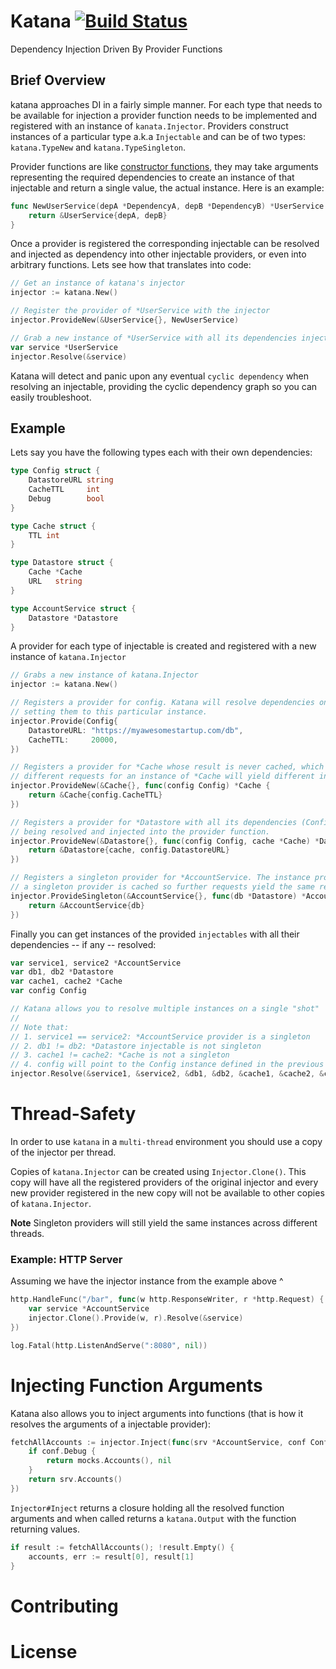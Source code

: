 # Katana [![Build Status](https://travis-ci.org/drborges/katana.svg?branch=master)](https://travis-ci.org/drborges/katana)

Dependency Injection Driven By Provider Functions

## Brief Overview

katana approaches DI in a fairly simple manner. For each type that needs to be available for injection a provider function needs to be implemented and registered with an instance of `kanata.Injector`. Providers construct instances of a particular type a.k.a `Injectable` and can be of two types: `katana.TypeNew` and `katana.TypeSingleton`.

Provider functions are like [constructor functions](https://golang.org/doc/effective_go.html#composite_literals), they may take arguments representing the required dependencies to create an instance of that injectable and return a single value, the actual instance. Here is an example:

```go
func NewUserService(depA *DependencyA, depB *DependencyB) *UserService {
	return &UserService{depA, depB}
}
```

Once a provider is registered the corresponding injectable can be resolved and injected as dependency into other injectable providers, or even into arbitrary functions. Lets see how that translates into code:

```go
// Get an instance of katana's injector
injector := katana.New()

// Register the provider of *UserService with the injector
injector.ProvideNew(&UserService{}, NewUserService)

// Grab a new instance of *UserService with all its dependencies injected
var service *UserService
injector.Resolve(&service)
```

Katana will detect and panic upon any eventual `cyclic dependency` when resolving an injectable, providing the cyclic dependency graph so you can easily troubleshoot.

## Example

Lets say you have the following types each with their own dependencies:

```go
type Config struct {
	DatastoreURL string
	CacheTTL     int
	Debug        bool
}

type Cache struct {
	TTL int
}

type Datastore struct {
	Cache *Cache
	URL   string
}

type AccountService struct {
	Datastore *Datastore
}
```

A provider for each type of injectable is created and registered with a new instance of `katana.Injector`

```go
// Grabs a new instance of katana.Injector
injector := katana.New()

// Registers a provider for config. Katana will resolve dependencies on Config by
// setting them to this particular instance.
injector.Provide(Config{
	DatastoreURL: "https://myawesomestartup.com/db",
	CacheTTL:     20000,
})

// Registers a provider for *Cache whose result is never cached, which means
// different requests for an instance of *Cache will yield different instances.
injector.ProvideNew(&Cache{}, func(config Config) *Cache {
	return &Cache{config.CacheTTL}
})

// Registers a provider for *Datastore with all its dependencies (Config, *Cache)
// being resolved and injected into the provider function.
injector.ProvideNew(&Datastore{}, func(config Config, cache *Cache) *Datastore {
	return &Datastore{cache, config.DatastoreURL}
})

// Registers a singleton provider for *AccountService. The instance provided by
// a singleton provider is cached so further requests yield the same result.
injector.ProvideSingleton(&AccountService{}, func(db *Datastore) *AccountService {
	return &AccountService{db}
})
```

Finally you can get instances of the provided `injectables` with all their dependencies -- if any -- resolved:

```go
var service1, service2 *AccountService
var db1, db2 *Datastore
var cache1, cache2 *Cache
var config Config

// Katana allows you to resolve multiple instances on a single "shot"
// 
// Note that:
// 1. service1 == service2: *AccountService provider is a singleton
// 2. db1 != db2: *Datastore injectable is not singleton
// 3. cache1 != cache2: *Cache is not a singleton
// 4. config will point to the Config instance defined in the previous code block, since it was provided using Injector#Provide method.
injector.Resolve(&service1, &service2, &db1, &db2, &cache1, &cache2, &config)
```

# Thread-Safety

In order to use `katana` in a `multi-thread` environment you should use a copy of the injector per thread.

Copies of `katana.Injector` can be created using `Injector.Clone()`. This copy will have all the registered providers of the original injector and every new provider registered in the new copy will not be available to other copies of `katana.Injector`.

**Note** Singleton providers will still yield the same instances across different threads.

### Example: HTTP Server

Assuming we have the injector instance from the example above ^

```go
http.HandleFunc("/bar", func(w http.ResponseWriter, r *http.Request) {
	var service *AccountService
	injector.Clone().Provide(w, r).Resolve(&service)
})

log.Fatal(http.ListenAndServe(":8080", nil))
```

# Injecting Function Arguments

Katana also allows you to inject arguments into functions (that is how it resolves the arguments of a injectable provider):

```go
fetchAllAccounts := injector.Inject(func(srv *AccountService, conf Config) ([]*Account, error) {
	if conf.Debug {
		return mocks.Accounts(), nil
	}
	return srv.Accounts()
})
```

`Injector#Inject` returns a closure holding all the resolved function arguments and when called returns a `katana.Output` with the function returning values.

```go
if result := fetchAllAccounts(); !result.Empty() {
	accounts, err := result[0], result[1]
}
```

# Contributing

# License